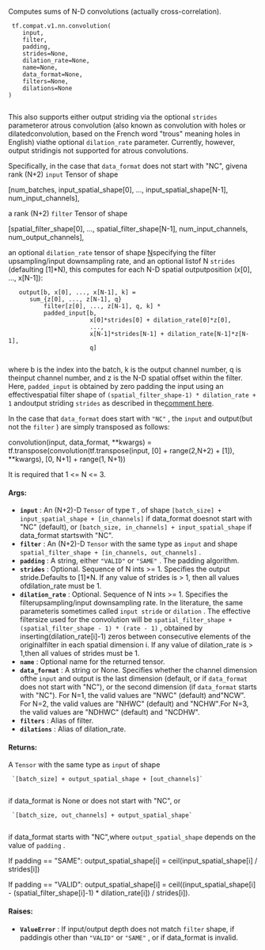 Computes sums of N-D convolutions (actually cross-correlation).

```
 tf.compat.v1.nn.convolution(
    input,
    filter,
    padding,
    strides=None,
    dilation_rate=None,
    name=None,
    data_format=None,
    filters=None,
    dilations=None
)
 
```

This also supports either output striding via the optional  `strides`  parameteror atrous convolution (also known as convolution with holes or dilatedconvolution, based on the French word "trous" meaning holes in English) viathe optional  `dilation_rate`  parameter.  Currently, however, output stridingis not supported for atrous convolutions.

Specifically, in the case that  `data_format`  does not start with "NC", givena rank (N+2)  `input`  Tensor of shape

[num_batches,   input_spatial_shape[0],   ...,   input_spatial_shape[N-1],   num_input_channels],

a rank (N+2)  `filter`  Tensor of shape

[spatial_filter_shape[0],   ...,   spatial_filter_shape[N-1],   num_input_channels,   num_output_channels],

an optional  `dilation_rate`  tensor of shape [N](/api_docs/python/tf/compat/v1/nn/defaulting%20to%20%5B1%5D*N)specifying the filter upsampling/input downsampling rate, and an optional listof N  `strides`  (defaulting [1]*N), this computes for each N-D spatial outputposition (x[0], ..., x[N-1]):

```
   output[b, x[0], ..., x[N-1], k] =
      sum_{z[0], ..., z[N-1], q}
          filter[z[0], ..., z[N-1], q, k] *
          padded_input[b,
                       x[0]*strides[0] + dilation_rate[0]*z[0],
                       ...,
                       x[N-1]*strides[N-1] + dilation_rate[N-1]*z[N-1],
                       q]
 
```

where b is the index into the batch, k is the output channel number, q is theinput channel number, and z is the N-D spatial offset within the filter. Here, `padded_input`  is obtained by zero padding the input using an effectivespatial filter shape of  `(spatial_filter_shape-1) * dilation_rate + 1`  andoutput striding  `strides`  as described in the[comment here](https://tensorflow.org/api_guides/python/nn#Convolution).

In the case that  `data_format`  does start with  `"NC"` , the  `input`  and output(but not the  `filter` ) are simply transposed as follows:

convolution(input, data_format, **kwargs) =    tf.transpose(convolution(tf.transpose(input, [0] + range(2,N+2) + [1]),                             **kwargs),                 [0, N+1] + range(1, N+1))

It is required that 1 <= N <= 3.

#### Args:
- **`input`** : An (N+2)-D  `Tensor`  of type  `T` , of shape `[batch_size] + input_spatial_shape + [in_channels]`  if data_format doesnot start with "NC" (default), or `[batch_size, in_channels] + input_spatial_shape`  if data_format startswith "NC".
- **`filter`** : An (N+2)-D  `Tensor`  with the same type as  `input`  and shape `spatial_filter_shape + [in_channels, out_channels]` .
- **`padding`** : A string, either  `"VALID"`  or  `"SAME"` . The padding algorithm.
- **`strides`** : Optional.  Sequence of N ints >= 1.  Specifies the output stride.Defaults to [1]*N.  If any value of strides is > 1, then all values ofdilation_rate must be 1.
- **`dilation_rate`** : Optional.  Sequence of N ints >= 1.  Specifies the filterupsampling/input downsampling rate.  In the literature, the same parameteris sometimes called  `input stride`  or  `dilation` .  The effective filtersize used for the convolution will be  `spatial_filter_shape +(spatial_filter_shape - 1) * (rate - 1)` , obtained by inserting(dilation_rate[i]-1) zeros between consecutive elements of the originalfilter in each spatial dimension i.  If any value of dilation_rate is > 1,then all values of strides must be 1.
- **`name`** : Optional name for the returned tensor.
- **`data_format`** : A string or None.  Specifies whether the channel dimension ofthe  `input`  and output is the last dimension (default, or if  `data_format` does not start with "NC"), or the second dimension (if  `data_format` starts with "NC").  For N=1, the valid values are "NWC" (default) and"NCW".  For N=2, the valid values are "NHWC" (default) and "NCHW".For N=3, the valid values are "NDHWC" (default) and "NCDHW".
- **`filters`** : Alias of filter.
- **`dilations`** : Alias of dilation_rate.


#### Returns:
A  `Tensor`  with the same type as  `input`  of shape

```
 `[batch_size] + output_spatial_shape + [out_channels]`
 
```

if data_format is None or does not start with "NC", or

```
 `[batch_size, out_channels] + output_spatial_shape`
 
```

if data_format starts with "NC",where  `output_spatial_shape`  depends on the value of  `padding` .

If padding == "SAME":  output_spatial_shape[i] = ceil(input_spatial_shape[i] / strides[i])

If padding == "VALID":  output_spatial_shape[i] =    ceil((input_spatial_shape[i] -          (spatial_filter_shape[i]-1) * dilation_rate[i])         / strides[i]).

#### Raises:
- **`ValueError`** : If input/output depth does not match  `filter`  shape, if paddingis other than  `"VALID"`  or  `"SAME"` , or if data_format is invalid.
